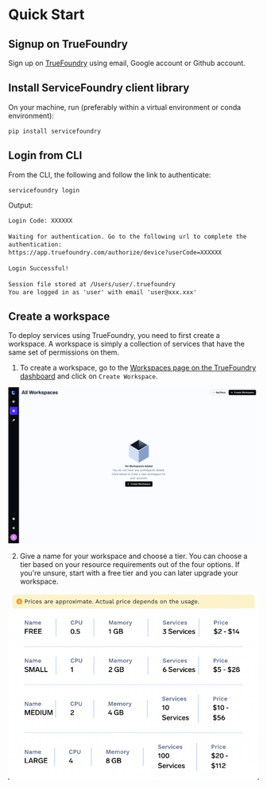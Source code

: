 # Quick Start

## Signup on TrueFoundry

Sign up on [TrueFoundry](https://app.truefoundry.com/signup) using email, Google account or Github account.

## Install ServiceFoundry client library

On your machine, run (preferably within a virtual environment or conda environment):
```
pip install servicefoundry
```

## Login from CLI

From the CLI, the following and follow the link to authenticate:

```
servicefoundry login
```

Output:
```commandline
Login Code: XXXXXX

Waiting for authentication. Go to the following url to complete the authentication:
https://app.truefoundry.com/authorize/device?userCode=XXXXXX

Login Successful!

Session file stored at /Users/user/.truefoundry
You are logged in as 'user' with email 'user@xxx.xxx'
```

## Create a workspace

To deploy services using TrueFoundry, you need to first create a workspace. A workspace is simply a collection of services that have the same set of permissions on them.

1. To create a workspace, go to the [Workspaces page on the TrueFoundry dashboard](https://app.truefoundry.com/workspace) and click on `Create Workspace`.

![Create Workspace](../../assets/create-workspace.png)


2. Give a name for your workspace and choose a tier. You can choose a tier based on your resource requirements out of the four options. If you're unsure, start with a free tier and you can later upgrade your workspace.

![Workspace Tiers](../../assets/workspace-tiers.png)


